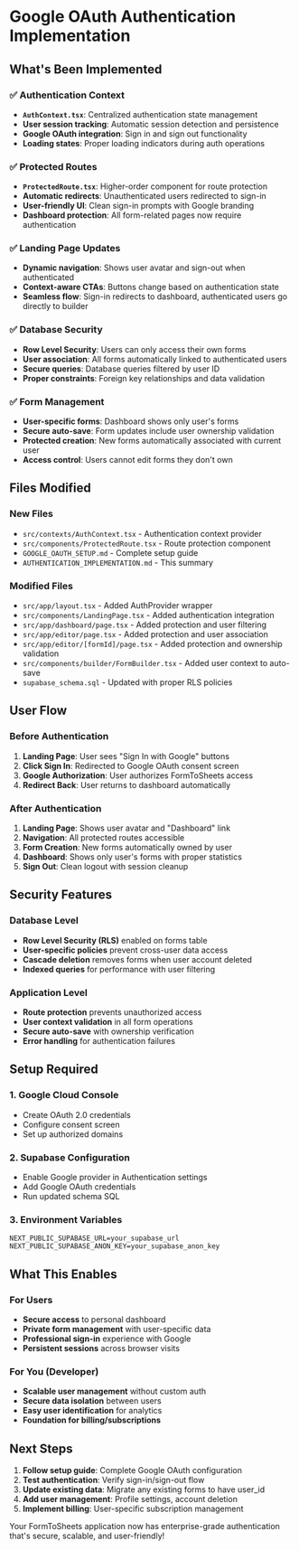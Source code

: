 # Google OAuth Authentication Implementation

## What's Been Implemented

### ✅ Authentication Context
- **`AuthContext.tsx`**: Centralized authentication state management
- **User session tracking**: Automatic session detection and persistence
- **Google OAuth integration**: Sign in and sign out functionality
- **Loading states**: Proper loading indicators during auth operations

### ✅ Protected Routes
- **`ProtectedRoute.tsx`**: Higher-order component for route protection
- **Automatic redirects**: Unauthenticated users redirected to sign-in
- **User-friendly UI**: Clean sign-in prompts with Google branding
- **Dashboard protection**: All form-related pages now require authentication

### ✅ Landing Page Updates
- **Dynamic navigation**: Shows user avatar and sign-out when authenticated
- **Context-aware CTAs**: Buttons change based on authentication state
- **Seamless flow**: Sign-in redirects to dashboard, authenticated users go directly to builder

### ✅ Database Security
- **Row Level Security**: Users can only access their own forms
- **User association**: All forms automatically linked to authenticated users
- **Secure queries**: Database queries filtered by user ID
- **Proper constraints**: Foreign key relationships and data validation

### ✅ Form Management
- **User-specific forms**: Dashboard shows only user's forms
- **Secure auto-save**: Form updates include user ownership validation
- **Protected creation**: New forms automatically associated with current user
- **Access control**: Users cannot edit forms they don't own

## Files Modified

### New Files
- `src/contexts/AuthContext.tsx` - Authentication context provider
- `src/components/ProtectedRoute.tsx` - Route protection component
- `GOOGLE_OAUTH_SETUP.md` - Complete setup guide
- `AUTHENTICATION_IMPLEMENTATION.md` - This summary

### Modified Files
- `src/app/layout.tsx` - Added AuthProvider wrapper
- `src/components/LandingPage.tsx` - Added authentication integration
- `src/app/dashboard/page.tsx` - Added protection and user filtering
- `src/app/editor/page.tsx` - Added protection and user association
- `src/app/editor/[formId]/page.tsx` - Added protection and ownership validation
- `src/components/builder/FormBuilder.tsx` - Added user context to auto-save
- `supabase_schema.sql` - Updated with proper RLS policies

## User Flow

### Before Authentication
1. **Landing Page**: User sees "Sign In with Google" buttons
2. **Click Sign In**: Redirected to Google OAuth consent screen
3. **Google Authorization**: User authorizes FormToSheets access
4. **Redirect Back**: User returns to dashboard automatically

### After Authentication
1. **Landing Page**: Shows user avatar and "Dashboard" link
2. **Navigation**: All protected routes accessible
3. **Form Creation**: New forms automatically owned by user
4. **Dashboard**: Shows only user's forms with proper statistics
5. **Sign Out**: Clean logout with session cleanup

## Security Features

### Database Level
- **Row Level Security (RLS)** enabled on forms table
- **User-specific policies** prevent cross-user data access
- **Cascade deletion** removes forms when user account deleted
- **Indexed queries** for performance with user filtering

### Application Level
- **Route protection** prevents unauthorized access
- **User context validation** in all form operations
- **Secure auto-save** with ownership verification
- **Error handling** for authentication failures

## Setup Required

### 1. Google Cloud Console
- Create OAuth 2.0 credentials
- Configure consent screen
- Set up authorized domains

### 2. Supabase Configuration
- Enable Google provider in Authentication settings
- Add Google OAuth credentials
- Run updated schema SQL

### 3. Environment Variables
```env
NEXT_PUBLIC_SUPABASE_URL=your_supabase_url
NEXT_PUBLIC_SUPABASE_ANON_KEY=your_supabase_anon_key
```

## What This Enables

### For Users
- **Secure access** to personal dashboard
- **Private form management** with user-specific data
- **Professional sign-in** experience with Google
- **Persistent sessions** across browser visits

### For You (Developer)
- **Scalable user management** without custom auth
- **Secure data isolation** between users
- **Easy user identification** for analytics
- **Foundation for billing/subscriptions**

## Next Steps

1. **Follow setup guide**: Complete Google OAuth configuration
2. **Test authentication**: Verify sign-in/sign-out flow
3. **Update existing data**: Migrate any existing forms to have user_id
4. **Add user management**: Profile settings, account deletion
5. **Implement billing**: User-specific subscription management

Your FormToSheets application now has enterprise-grade authentication that's secure, scalable, and user-friendly!

